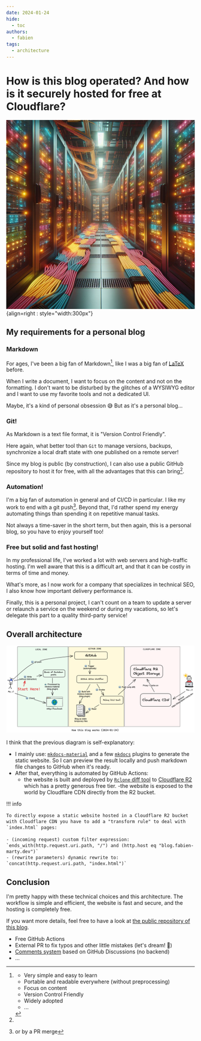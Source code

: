 ```yaml
---
date: 2024-01-24
hide:
  - toc
authors:
  - fabien
tags:
  - architecture
---
```


# How is this blog operated? And how is it securely hosted for free at Cloudflare?

![](webservers.jpg){align=right : style="width:300px"}

## My requirements for a personal blog

### Markdown

For ages, I've been a big fan of Markdown[^1], like I was a big fan of [LaTeX](https://www.latex-project.org/) before.

When I write a document, I want to focus on the content and not on the formatting. I don't want to be disturbed by
the glitches of a WYSIWYG editor and I want to use my favorite tools and not a dedicated UI.

Maybe, it's a kind of personal obsession 😅 But as it's a personal blog...

<!-- more -->

### Git!

As Markdown is a text file format, it is "Version Control Friendly".

Here again, what better tool than `Git` to manage versions, backups, synchronize a local draft state
with one published on a remote server!

Since my blog is public (by construction), I can also use a public GitHub repository
to host it for free, with all the advantages that this can bring[^2].

### Automation!

I'm a big fan of automation in general and of CI/CD in particular. I like my work to end with a git push[^3].
Beyond that, I'd rather spend my energy automating things than spending it on repetitive manual tasks.

Not always a time-saver in the short term, but then again, this is a personal blog, so you have to enjoy yourself too!

### Free but solid and fast hosting!

In my professional life, I've worked a lot with web servers and high-traffic hosting. I'm well aware
that this is a difficult art, and that it can be costly in terms of time and money.

What's more, as I now work for a company that specializes in technical SEO, I also know how important delivery performance is.

Finally, this is a personal project, I can't count on a team to update a server or relaunch a service on the weekend or during my vacations, so let's delegate this part to a quality third-party service!

## Overall architecture

![blog-architecture-diagram](blog-architecture.png)

I think that the previous diagram is self-explanatory:

- I mainly use: [`mkdocs-material`](https://squidfunk.github.io/mkdocs-material/) and a few [`mkdocs`](https://www.mkdocs.org/) plugins to generate the static website. So I can preview the result locally and push markdown file changes to GitHub when it's ready.
- After that, everything is automated by GitHub Actions:
  - the website is built and deployed by [`Rclone` diff tool](https://rclone.org/) to [Cloudflare R2](https://www.cloudflare.com/en-gb/developer-platform/r2/) which has a pretty generous free tier.
  -the website is exposed to the world by Cloudflare CDN directly from the R2 bucket.
 
!!! info

    To directly expose a static website hosted in a Cloudflare R2 bucket with Cloudflare CDN you have to add a "transform rule" to deal with `index.html` pages:

    - (incoming request) custom filter expression:
    `ends_with(http.request.uri.path, "/") and (http.host eq "blog.fabien-marty.dev")`
    - (rewrite parameters) dynamic rewrite to:
    `concat(http.request.uri.path, "index.html")`

## Conclusion

I'm pretty happy with these technical choices and this architecture. The workflow is simple and efficient, the website is fast and secure, and the hosting is completely free.

If you want more details, feel free to have a look at [the public repository of this blog](https://github.com/fabien-marty/blog).

[^1]:
    - Very simple and easy to learn
    - Portable and readable everywhere (without preprocessing)
    - Focus on content
    - Version Control Friendly
    - Widely adopted
    - ...

[^2]:
  - Free GitHub Actions
  - External PR to fix typos and other little mistakes (let's dream! 🌈)
  - [Comments system](https://giscus.app/) based on GitHub Discussions (no backend)
  - ...

[^3]: or by a PR merge